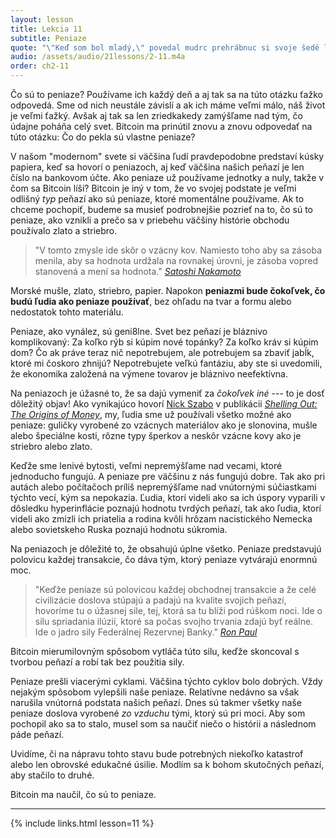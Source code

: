 ```yaml
---
layout: lesson
title: Lekcia 11
subtitle: Peniaze
quote: "\"Keď som bol mladý,\" povedal mudrc prehrábnuc si svoje šedé lokne,</br> \"boli moje údy veľmi pružné,</br> vďaka používaniu tejto mastičky, päť šilingov za krabičku—</br> Dovoľte mi, aby som Vám ich zopár predal.\"</br>"
audio: /assets/audio/21lessons/2-11.m4a
order: ch2-11
---
```


Čo sú to peniaze? Používame ich každý deň a aj tak sa na túto otázku 
ťažko odpovedá. Sme od nich neustále závislí a ak ich máme veľmi málo, 
náš život je veľmi ťažký. Avšak aj tak sa len zriedkakedy zamýšľame 
nad tým, čo údajne poháňa celý svet. Bitcoin ma prinútil znovu a 
znovu odpovedať na túto otázku: Čo do pekla sú vlastne peniaze?

V našom "modernom" svete si väčšina ľudí pravdepodobne predstaví 
kúsky papiera, keď sa hovorí o peniazoch, aj keď väčšina našich 
peňazí je len číslo na bankovom účte. Ako peniaze už používame 
jednotky a nuly, takže v čom sa Bitcoin líši? Bitcoin je iný v 
tom, že vo svojej podstate je veľmi odlišný *typ* peňazí ako sú peniaze, 
ktoré momentálne používame. Ak to chceme pochopiť, budeme sa 
musieť podrobnejšie pozrieť na to, čo sú to peniaze, ako vznikli 
a prečo sa v priebehu väčšiny histórie obchodu používalo 
zlato a striebro.

> "V tomto zmysle ide skôr o vzácny kov. Namiesto toho aby sa 
> zásoba menila, aby sa hodnota urdžala na rovnakej úrovni, 
> je zásoba vopred stanovená a mení sa hodnota."
> <cite>[Satoshi Nakamoto]</cite>

Morské mušle, zlato, striebro, papier. Napokon **peniazmi bude 
čokoľvek, čo budú ľudia ako peniaze používať**, bez ohľadu 
na tvar a formu alebo nedostatok tohto materiálu.

Peniaze, ako vynález, sú geni8lne. Svet bez peňazí je bláznivo 
komplikovaný: Za koľko rýb si kúpim nové topánky? Za koľko kráv 
si kúpim dom? Čo ak práve teraz nič nepotrebujem, ale potrebujem 
sa zbaviť jabĺk, ktoré mi čoskoro zhnijú? Nepotrebujete veľkú 
fantáziu, aby ste si uvedomili, že ekonomika založená na výmene 
tovarov je bláznivo neefektívna.

Na peniazoch je úžasné to, že sa dajú vymeniť za *čokoľvek 
iné* ---  to je dosť dôležitý objav! Ako vynikajúco hovorí 
[Nick Szabo] v publikácii *[Shelling Out: The Origins of Money]*, 
my, ľudia sme už používali všetko možné ako peniaze: guličky 
vyrobené zo vzácnych materiálov ako je slonovina, mušle alebo 
špeciálne kosti, rôzne typy šperkov a neskôr vzácne kovy ako je 
striebro alebo zlato.

Keďže sme lenivé bytosti, veľmi nepremýšľame nad vecami, ktoré 
jednoducho fungujú. A peniaze pre väčšinu z nás fungujú dobre. 
Tak ako pri autách alebo počítačoch príliš nepremýšľame nad 
vnútornými súčiastkami týchto vecí, kým sa nepokazia. 
Ľudia, ktorí videli ako sa ich úspory vyparili v dôsledku 
hyperinflácie poznajú hodnotu tvrdých peňazí, tak ako ľudia, 
ktorí videli ako zmizli ich priatelia a rodina kvôli hrôzam 
nacistického Nemecka alebo sovietskeho Ruska poznajú 
hodnotu súkromia.

Na peniazoch je dôležité to, že obsahujú úplne všetko. Peniaze 
predstavujú polovicu každej transakcie, čo dáva tým, ktorý peniaze 
vytvárajú enormnú moc.

> "Keďže peniaze sú polovicou každej obchodnej transakcie a že 
> celé civilizácie doslova stúpajú a padajú na kvalite svojich 
> peňazí, hovoríme tu o úžasnej sile, tej, ktorá sa tu blíži 
> pod rúškom noci. Ide o silu spriadania ilúzií, ktoré sa počas 
> svojho trvania zdajú byť reálne. Ide o jadro sily Federálnej 
> Rezervnej Banky."
> <cite>[Ron Paul]</cite>

Bitcoin mierumilovným spôsobom vytláča túto silu, keďže skoncoval
s tvorbou peňazí a robí tak bez použitia sily.

Peniaze prešli viacerými cyklami. Väčšina týchto cyklov bolo dobrých. 
Vždy nejakým spôsobom vylepšili naše peniaze. Relatívne nedávno sa 
však narušila vnútorná podstata našich peňazí. Dnes sú takmer 
všetky naše peniaze doslova vyrobené *zo vzduchu* tými, ktorý sú 
pri moci. Aby som pochopil ako sa to stalo, musel som sa naučiť 
niečo o histórii a následnom páde peňazí.

Uvidíme, či na nápravu tohto stavu bude potrebných niekoľko katastrof 
alebo len obrovské edukačné úsilie. Modlím sa k bohom skutočných 
peňazí, aby stačilo to druhé.

Bitcoin ma naučil, čo sú to peniaze.

---

{% include links.html lesson=11 %}

[Satoshi Nakamoto]: http://p2pfoundation.ning.com/xn/detail/2003008:Comment:9562
[Nick Szabo]: http://unenumerated.blogspot.com/
[Shelling Out: The Origins of Money]: https://nakamotoinstitute.org/shelling-out/
[Ron Paul]: http://endthefed.org/books/
[social-scalability]: https://unenumerated.blogspot.co.at/2017/02/money-blockchains-and-social-scalability.html

<!-- Wikipedia -->
[alice]: https://en.wikipedia.org/wiki/Alice%27s_Adventures_in_Wonderland
[carroll]: https://en.wikipedia.org/wiki/Lewis_Carroll
